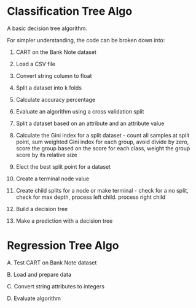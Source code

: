 # Classification Tree Algo
A basic decision tree algorithm.

For simpler understanding, the code can be broken down into:

1. CART on the Bank Note dataset

2. Load a CSV file

3. Convert string column to float

4. Split a dataset into k folds

5. Calculate accuracy percentage

6. Evaluate an algorithm using a cross validation split

7. Split a dataset based on an attribute and an attribute value

8. Calculate the Gini index for a split dataset - count all samples at split point, sum weighted Gini index for each group, avoid divide by zero, score the group based on the score for each class, weight the group score by its relative size
  
9. Elect the best split point for a dataset

10. Create a terminal node value

11. Create child splits for a node or make terminal - check for a no split, check for max depth,  process left child. process right child
	
12. Build a decision tree

13. Make a prediction with a decision tree

# Regression Tree Algo

A. Test CART on Bank Note dataset

B. Load and prepare data

C. Convert string attributes to integers

D. Evaluate algorithm



